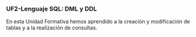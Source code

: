 ### UF2-Lenguaje SQL: DML y DDL
En esta Unidad Formativa hemos aprendido a la creación y modificación de tablas y a la realización de consultas.
